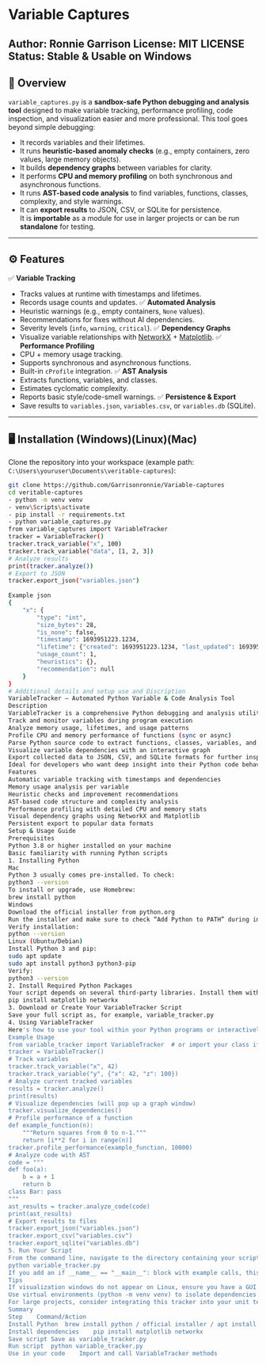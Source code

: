 # Variable Captures
**Author:** Ronnie Garrison
**License:** MIT LICENSE
**Status:** Stable & Usable on Windows
---
## 📌 Overview
`variable_captures.py` is a **sandbox-safe Python debugging and analysis tool** designed to make variable tracking, performance profiling, code inspection, and visualization easier and more professional.
This tool goes beyond simple debugging:
- It records variables and their lifetimes.
- It runs **heuristic-based anomaly checks** (e.g., empty containers, zero values, large memory objects).
- It builds **dependency graphs** between variables for clarity.
- It performs **CPU and memory profiling** on both synchronous and asynchronous functions.
- It runs **AST-based code analysis** to find variables, functions, classes, complexity, and style warnings.
- It can **export results** to JSON, CSV, or SQLite for persistence.  
It is **importable** as a module for use in larger projects or can be run **standalone** for testing.
---
## ⚙️ Features
✅ **Variable Tracking**
- Tracks values at runtime with timestamps and lifetimes.  
- Records usage counts and updates.
✅ **Automated Analysis**
- Heuristic warnings (e.g., empty containers, `None` values).
- Recommendations for fixes without AI dependencies.
- Severity levels (`info`, `warning`, `critical`).
✅ **Dependency Graphs**
- Visualize variable relationships with [NetworkX](https://networkx.org) + [Matplotlib](https://matplotlib.org).
✅ **Performance Profiling**
- CPU + memory usage tracking.
- Supports synchronous and asynchronous functions.
- Built-in `cProfile` integration.
✅ **AST Analysis**
- Extracts functions, variables, and classes.
- Estimates cyclomatic complexity.
- Reports basic style/code-smell warnings.
✅ **Persistence & Export**
- Save results to `variables.json`, `variables.csv`, or `variables.db` (SQLite).
---
## 🖥️ Installation (Windows)(Linux)(Mac)
Clone the repository into your workspace (example path:
`C:\Users\youruser\Documents\veritable-captures`):
```bash
git clone https://github.com/Garrisonronnie/Variable-captures
cd veritable-captures
- python -m venv venv
- venv\Scripts\activate
- pip install -r requirements.txt
- python variable_captures.py
from variable_captures import VariableTracker
tracker = VariableTracker()
tracker.track_variable("x", 100)
tracker.track_variable("data", [1, 2, 3])
# Analyze results
print(tracker.analyze())
# Export to JSON
tracker.export_json("variables.json")
 
Example json
{
    "x": {
        "type": "int",
        "size_bytes": 28,
        "is_none": false,
        "timestamp": 1693951223.1234,
        "lifetime": {"created": 1693951223.1234, "last_updated": 1693951223.1234},
        "usage_count": 1,
        "heuristics": {},
        "recommendation": null
    }
}
# Additional details and setup use and Discription 
VariableTracker — Automated Python Variable & Code Analysis Tool
Description
VariableTracker is a comprehensive Python debugging and analysis utility designed to:
Track and monitor variables during program execution
Analyze memory usage, lifetimes, and usage patterns
Profile CPU and memory performance of functions (sync or async)
Parse Python source code to extract functions, classes, variables, and code complexity
Visualize variable dependencies with an interactive graph
Export collected data to JSON, CSV, and SQLite formats for further inspection
Ideal for developers who want deep insight into their Python code behavior, detect potential performance issues, or build tools based on static/dynamic code analysis.
Features
Automatic variable tracking with timestamps and dependencies
Memory usage analysis per variable
Heuristic checks and improvement recommendations
AST-based code structure and complexity analysis
Performance profiling with detailed CPU and memory stats
Visual dependency graphs using NetworkX and Matplotlib
Persistent export to popular data formats
Setup & Usage Guide
Prerequisites
Python 3.8 or higher installed on your machine
Basic familiarity with running Python scripts
1. Installing Python
Mac
Python 3 usually comes pre-installed. To check:
python3 --version
To install or upgrade, use Homebrew:
brew install python
Windows
Download the official installer from python.org
Run the installer and make sure to check “Add Python to PATH” during installation
Verify installation:
python --version
Linux (Ubuntu/Debian)
Install Python 3 and pip:
sudo apt update
sudo apt install python3 python3-pip
Verify:
python3 --version
2. Install Required Python Packages
Your script depends on several third-party libraries. Install them with:
pip install matplotlib networkx
3. Download or Create Your VariableTracker Script
Save your full script as, for example, variable_tracker.py
4. Using VariableTracker
Here's how to use your tool within your Python programs or interactively:
Example Usage
from variable_tracker import VariableTracker  # or import your class if in same file
tracker = VariableTracker()
# Track variables
tracker.track_variable("x", 42)
tracker.track_variable("y", {"x": 42, "z": 100})
# Analyze current tracked variables
results = tracker.analyze()
print(results)
# Visualize dependencies (will pop up a graph window)
tracker.visualize_dependencies()
# Profile performance of a function
def example_function(n):
    """Return squares from 0 to n-1."""
    return [i**2 for i in range(n)]
tracker.profile_performance(example_function, 10000)
# Analyze code with AST
code = """
def foo(a):
    b = a + 1
    return b
class Bar: pass
"""
ast_results = tracker.analyze_code(code)
print(ast_results)
# Export results to files
tracker.export_json("variables.json")
tracker.export_csv("variables.csv")
tracker.export_sqlite("variables.db")
5. Run Your Script
From the command line, navigate to the directory containing your script:
python variable_tracker.py
If you add an if __name__ == "__main__": block with example calls, this will execute automatically.
Tips
If visualization windows do not appear on Linux, ensure you have a GUI environment running.
Use virtual environments (python -m venv venv) to isolate dependencies.
For large projects, consider integrating this tracker into your unit tests or debugging workflows.
Summary
Step	Command/Action
Install Python	brew install python / official installer / apt install python3
Install dependencies	pip install matplotlib networkx
Save script	Save as variable_tracker.py
Run script	python variable_tracker.py
Use in your code	Import and call VariableTracker methods
